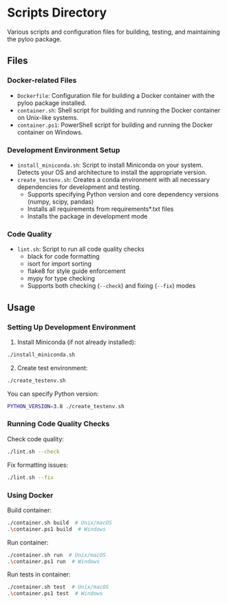 # Scripts Directory

Various scripts and configuration files for building, testing, and maintaining the pyloo package.

## Files

### Docker-related Files
- `Dockerfile`: Configuration file for building a Docker container with the pyloo package installed.
- `container.sh`: Shell script for building and running the Docker container on Unix-like systems.
- `container.ps1`: PowerShell script for building and running the Docker container on Windows.

### Development Environment Setup
- `install_miniconda.sh`: Script to install Miniconda on your system. Detects your OS and architecture to install the appropriate version.
- `create_testenv.sh`: Creates a conda environment with all necessary dependencies for development and testing.
  - Supports specifying Python version and core dependency versions (numpy, scipy, pandas)
  - Installs all requirements from requirements*.txt files
  - Installs the package in development mode

### Code Quality
- `lint.sh`: Script to run all code quality checks
  - black for code formatting
  - isort for import sorting
  - flake8 for style guide enforcement
  - mypy for type checking
  - Supports both checking (`--check`) and fixing (`--fix`) modes

## Usage

### Setting Up Development Environment
1. Install Miniconda (if not already installed):
```bash
./install_miniconda.sh
```

2. Create test environment:
```bash
./create_testenv.sh
```
You can specify Python version:
```bash
PYTHON_VERSION=3.8 ./create_testenv.sh
```

### Running Code Quality Checks
Check code quality:
```bash
./lint.sh --check
```

Fix formatting issues:
```bash
./lint.sh --fix
```

### Using Docker
Build container:
```bash
./container.sh build  # Unix/macOS
.\container.ps1 build  # Windows
```

Run container:
```bash
./container.sh run  # Unix/macOS
.\container.ps1 run  # Windows
```

Run tests in container:
```bash
./container.sh test  # Unix/macOS
.\container.ps1 test  # Windows